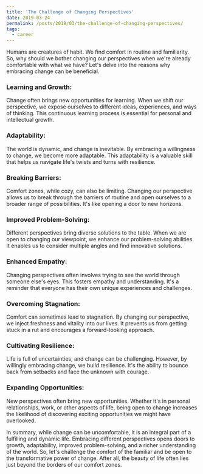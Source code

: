 ```yaml
---
title: 'The Challenge of Changing Perspectives'
date: 2019-03-24
permalink: /posts/2019/03/the-challenge-of-changing-perspectives/
tags:
  - career
---
```


Humans are creatures of habit. We find comfort in routine and familiarity. So, why should we bother changing our perspectives when we're already comfortable with what we have? Let's delve into the reasons why embracing change can be beneficial.

### Learning and Growth:
Change often brings new opportunities for learning. When we shift our perspective, we expose ourselves to different ideas, experiences, and ways of thinking. This continuous learning process is essential for personal and intellectual growth.

### Adaptability:
The world is dynamic, and change is inevitable. By embracing a willingness to change, we become more adaptable. This adaptability is a valuable skill that helps us navigate life's twists and turns with resilience.

### Breaking Barriers:
Comfort zones, while cozy, can also be limiting. Changing our perspective allows us to break through the barriers of routine and open ourselves to a broader range of possibilities. It's like opening a door to new horizons.

### Improved Problem-Solving:
Different perspectives bring diverse solutions to the table. When we are open to changing our viewpoint, we enhance our problem-solving abilities. It enables us to consider multiple angles and find innovative solutions.

### Enhanced Empathy:
Changing perspectives often involves trying to see the world through someone else's eyes. This fosters empathy and understanding. It's a reminder that everyone has their own unique experiences and challenges.

### Overcoming Stagnation:
Comfort can sometimes lead to stagnation. By changing our perspective, we inject freshness and vitality into our lives. It prevents us from getting stuck in a rut and encourages a forward-looking approach.

### Cultivating Resilience:
Life is full of uncertainties, and change can be challenging. However, by willingly embracing change, we build resilience. It's the ability to bounce back from setbacks and face the unknown with courage.

### Expanding Opportunities:
New perspectives often bring new opportunities. Whether it's in personal relationships, work, or other aspects of life, being open to change increases the likelihood of discovering exciting opportunities we might have overlooked.

In summary, while change can be uncomfortable, it is an integral part of a fulfilling and dynamic life. Embracing different perspectives opens doors to growth, adaptability, improved problem-solving, and a richer understanding of the world. So, let's challenge the comfort of the familiar and be open to the transformative power of change. After all, the beauty of life often lies just beyond the borders of our comfort zones.
